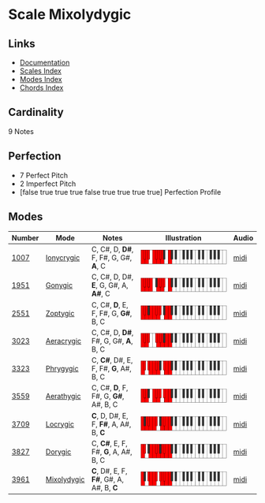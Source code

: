 # Scale Mixolydygic

## Links

- [Documentation](index.md)
- [Scales Index](Scales.md)
- [Modes Index](Modes.md)
- [Chords Index](Chords.md)

## Cardinality

9 Notes

## Perfection

- 7 Perfect Pitch
- 2 Imperfect Pitch
- [false true true true false true true true true] Perfection Profile

## Modes

| Number | Mode | Notes | Illustration | Audio |
|--------|------|-------|--------------|-------|
| [1007](https://ianring.com/musictheory/scales/1007) | [Ionycrygic](ModeIonycrygic.md) | C, C#, D, **D#**, F, F#, G, G#, **A**, C | ![CNaturalIonycrygic](ModeCNaturalIonycrygic.png) | [midi](https://github.com/edipermadi/music/blob/main/docs/ModeCNaturalIonycrygic.mid?raw=true) | 
| [1951](https://ianring.com/musictheory/scales/1951) | [Gonygic](ModeGonygic.md) | C, C#, D, D#, **E**, G, G#, A, **A#**, C | ![CNaturalGonygic](ModeCNaturalGonygic.png) | [midi](https://github.com/edipermadi/music/blob/main/docs/ModeCNaturalGonygic.mid?raw=true) | 
| [2551](https://ianring.com/musictheory/scales/2551) | [Zoptygic](ModeZoptygic.md) | C, C#, **D**, E, F, F#, G, **G#**, B, C | ![CNaturalZoptygic](ModeCNaturalZoptygic.png) | [midi](https://github.com/edipermadi/music/blob/main/docs/ModeCNaturalZoptygic.mid?raw=true) | 
| [3023](https://ianring.com/musictheory/scales/3023) | [Aeracrygic](ModeAeracrygic.md) | C, C#, D, **D#**, F#, G, G#, **A**, B, C | ![CNaturalAeracrygic](ModeCNaturalAeracrygic.png) | [midi](https://github.com/edipermadi/music/blob/main/docs/ModeCNaturalAeracrygic.mid?raw=true) | 
| [3323](https://ianring.com/musictheory/scales/3323) | [Phrygygic](ModePhrygygic.md) | C, **C#**, D#, E, F, F#, **G**, A#, B, C | ![CNaturalPhrygygic](ModeCNaturalPhrygygic.png) | [midi](https://github.com/edipermadi/music/blob/main/docs/ModeCNaturalPhrygygic.mid?raw=true) | 
| [3559](https://ianring.com/musictheory/scales/3559) | [Aerathygic](ModeAerathygic.md) | C, C#, **D**, F, F#, G, **G#**, A#, B, C | ![CNaturalAerathygic](ModeCNaturalAerathygic.png) | [midi](https://github.com/edipermadi/music/blob/main/docs/ModeCNaturalAerathygic.mid?raw=true) | 
| [3709](https://ianring.com/musictheory/scales/3709) | [Locrygic](ModeLocrygic.md) | **C**, D, D#, E, F, **F#**, A, A#, B, **C** | ![CNaturalLocrygic](ModeCNaturalLocrygic.png) | [midi](https://github.com/edipermadi/music/blob/main/docs/ModeCNaturalLocrygic.mid?raw=true) | 
| [3827](https://ianring.com/musictheory/scales/3827) | [Dorygic](ModeDorygic.md) | C, **C#**, E, F, F#, **G**, A, A#, B, C | ![CNaturalDorygic](ModeCNaturalDorygic.png) | [midi](https://github.com/edipermadi/music/blob/main/docs/ModeCNaturalDorygic.mid?raw=true) | 
| [3961](https://ianring.com/musictheory/scales/3961) | [Mixolydygic](ModeMixolydygic.md) | **C**, D#, E, F, **F#**, G#, A, A#, B, **C** | ![CNaturalMixolydygic](ModeCNaturalMixolydygic.png) | [midi](https://github.com/edipermadi/music/blob/main/docs/ModeCNaturalMixolydygic.mid?raw=true) | 
